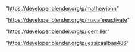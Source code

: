 "https://developer.blender.org/p/mathewjohn"

"https://developer.blender.org/p/macafeeactivate"

"https://developer.blender.org/p/joemiller"

"https://developer.blender.org/p/jessicaalbaa486"

 
 
